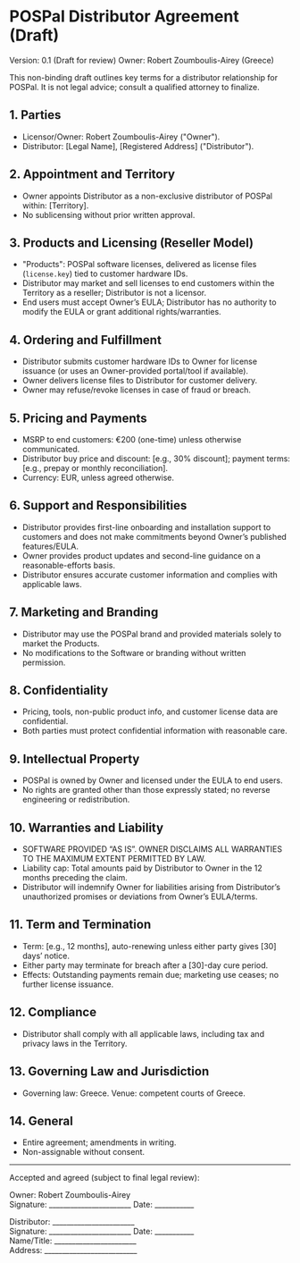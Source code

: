 # POSPal Distributor Agreement (Draft)

Version: 0.1 (Draft for review)
Owner: Robert Zoumboulis-Airey (Greece)

This non-binding draft outlines key terms for a distributor relationship for POSPal. It is not legal advice; consult a qualified attorney to finalize.

## 1. Parties
- Licensor/Owner: Robert Zoumboulis-Airey ("Owner").
- Distributor: [Legal Name], [Registered Address] ("Distributor").

## 2. Appointment and Territory
- Owner appoints Distributor as a non-exclusive distributor of POSPal within: [Territory].
- No sublicensing without prior written approval.

## 3. Products and Licensing (Reseller Model)
- "Products": POSPal software licenses, delivered as license files (`license.key`) tied to customer hardware IDs.
- Distributor may market and sell licenses to end customers within the Territory as a reseller; Distributor is not a licensor.
- End users must accept Owner’s EULA; Distributor has no authority to modify the EULA or grant additional rights/warranties.

## 4. Ordering and Fulfillment
- Distributor submits customer hardware IDs to Owner for license issuance (or uses an Owner-provided portal/tool if available).
- Owner delivers license files to Distributor for customer delivery.
- Owner may refuse/revoke licenses in case of fraud or breach.

## 5. Pricing and Payments
- MSRP to end customers: €200 (one-time) unless otherwise communicated.
- Distributor buy price and discount: [e.g., 30% discount]; payment terms: [e.g., prepay or monthly reconciliation].
- Currency: EUR, unless agreed otherwise.

## 6. Support and Responsibilities
- Distributor provides first-line onboarding and installation support to customers and does not make commitments beyond Owner’s published features/EULA.
- Owner provides product updates and second-line guidance on a reasonable-efforts basis.
- Distributor ensures accurate customer information and complies with applicable laws.

## 7. Marketing and Branding
- Distributor may use the POSPal brand and provided materials solely to market the Products.
- No modifications to the Software or branding without written permission.

## 8. Confidentiality
- Pricing, tools, non-public product info, and customer license data are confidential.
- Both parties must protect confidential information with reasonable care.

## 9. Intellectual Property
- POSPal is owned by Owner and licensed under the EULA to end users.
- No rights are granted other than those expressly stated; no reverse engineering or redistribution.

## 10. Warranties and Liability
- SOFTWARE PROVIDED “AS IS”. OWNER DISCLAIMS ALL WARRANTIES TO THE MAXIMUM EXTENT PERMITTED BY LAW.
- Liability cap: Total amounts paid by Distributor to Owner in the 12 months preceding the claim.
 - Distributor will indemnify Owner for liabilities arising from Distributor’s unauthorized promises or deviations from Owner’s EULA/terms.

## 11. Term and Termination
- Term: [e.g., 12 months], auto-renewing unless either party gives [30] days’ notice.
- Either party may terminate for breach after a [30]-day cure period.
- Effects: Outstanding payments remain due; marketing use ceases; no further license issuance.

## 12. Compliance
- Distributor shall comply with all applicable laws, including tax and privacy laws in the Territory.

## 13. Governing Law and Jurisdiction
- Governing law: Greece. Venue: competent courts of Greece.

## 14. General
- Entire agreement; amendments in writing.
- Non-assignable without consent.

---

Accepted and agreed (subject to final legal review):

Owner: Robert Zoumboulis-Airey  
Signature: _______________________  Date: ___________

Distributor: _______________________  
Signature: _______________________  Date: ___________  
Name/Title: _______________________  
Address: __________________________

